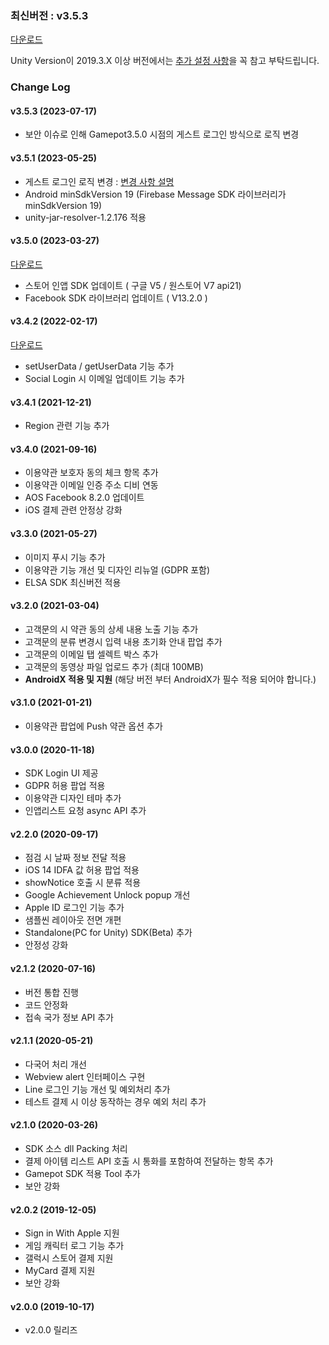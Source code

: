 ### 최신버전 : v3.5.3

[다운로드](https://kr.object.ncloudstorage.com/gamepot/sdk/GAMEPOT_UNITY_SDK_20230717.unitypackage)

Unity Version이 2019.3.X 이상 버전에서는 [추가 설정 사항](https://nbase.atlassian.net/wiki/spaces/gamepotGuide/pages/44269716/Ver+Unity+2.1.1+To+Ver+Unity+2.1.2+Or+New+Version)을 꼭 참고 부탁드립니다.


### Change Log

#### v3.5.3 (2023-07-17)

- 보안 이슈로 인해 Gamepot3.5.0 시점의 게스트 로그인 방식으로 로직 변경

#### v3.5.1 (2023-05-25)

- 게스트 로그인 로직 변경 : [변경 사항 설명](https://nbase.atlassian.net/wiki/spaces/gamepotGuide/pages/44269698/Ver+3.5.1+-?atlOrigin=eyJpIjoiZjYxMTU2NDA4NGQ0NDZmYmFmNjQwNDY1OTIwZTdhOTkiLCJwIjoiYyJ9)
- Android minSdkVersion 19 (Firebase Message SDK  라이브러리가 minSdkVersion 19)
- unity-jar-resolver-1.2.176 적용

#### v3.5.0 (2023-03-27)

[다운로드](https://kr.object.ncloudstorage.com/gamepot/sdk/GAMEPOT_UNITY_SDK_20230331.unitypackage)

- 스토어 인앱 SDK 업데이트 ( 구글 V5 / 원스토어 V7 api21) 
- Facebook SDK 라이브러리 업데이트 ( V13.2.0 )


#### v3.4.2 (2022-02-17)

[다운로드](https://kr.object.ncloudstorage.com/gamepot/sdk/GAMEPOT_UNITY_SDK_20220217.unitypackage)

- setUserData / getUserData 기능 추가
- Social Login 시 이메일 업데이트 기능 추가

#### v3.4.1 (2021-12-21)

- Region 관련 기능 추가

#### v3.4.0 (2021-09-16)
- 이용약관 보호자 동의 체크 항목 추가
- 이용약관 이메일 인증 주소 디비 연동
- AOS Facebook 8.2.0 업데이트
- iOS 결제 관련 안정상 강화

#### v3.3.0 (2021-05-27)

- 이미지 푸시 기능 추가
- 이용약관 기능 개선 및 디자인 리뉴얼 (GDPR 포함)
- ELSA SDK 최신버전 적용

#### v3.2.0 (2021-03-04)

- 고객문의 시 약관 동의 상세 내용 노출 기능 추가
- 고객문의 분류 변경시 입력 내용 초기화 안내 팝업 추가
- 고객문의 이메일 탭 셀렉트 박스 추가
- 고객문의 동영상 파일 업로드 추가 (최대 100MB)
- **AndroidX 적용 및 지원** (해당 버전 부터 AndroidX가 필수 적용 되어야 합니다.)

#### v3.1.0 (2021-01-21)

- 이용약관 팝업에 Push 약관 옵션 추가

#### v3.0.0 (2020-11-18)

- SDK Login UI 제공
- GDPR 허용 팝업 적용
- 이용약관 디자인 테마 추가
- 인앱리스트 요청 async API 추가

#### v2.2.0 (2020-09-17)

- 점검 시 날짜 정보 전달 적용
- iOS 14 IDFA 값 허용 팝업 적용
- showNotice 호출 시 분류 적용
- Google Achievement Unlock popup 개선
- Apple ID 로그인 기능 추가
- 샘플씬 레이아웃 전면 개편
- Standalone(PC for Unity) SDK(Beta) 추가
- 안정성 강화

#### v2.1.2 (2020-07-16)

- 버전 통합 진행
- 코드 안정화
- 접속 국가 정보 API 추가

#### v2.1.1 (2020-05-21)

- 다국어 처리 개선
- Webview alert 인터페이스 구현
- Line 로그인 기능 개선 및 예외처리 추가
- 테스트 결제 시 이상 동작하는 경우 예외 처리 추가

#### v2.1.0 (2020-03-26)

- SDK 소스 dll Packing 처리
- 결제 아이템 리스트 API 호출 시 통화를 포함하여 전달하는 항목 추가
- Gamepot SDK 적용 Tool 추가
- 보안 강화

#### v2.0.2 (2019-12-05)

- Sign in With Apple 지원
- 게임 캐릭터 로그 기능 추가
- 갤럭시 스토어 결제 지원
- MyCard 결제 지원
- 보안 강화

#### v2.0.0 (2019-10-17)

- v2.0.0 릴리즈
